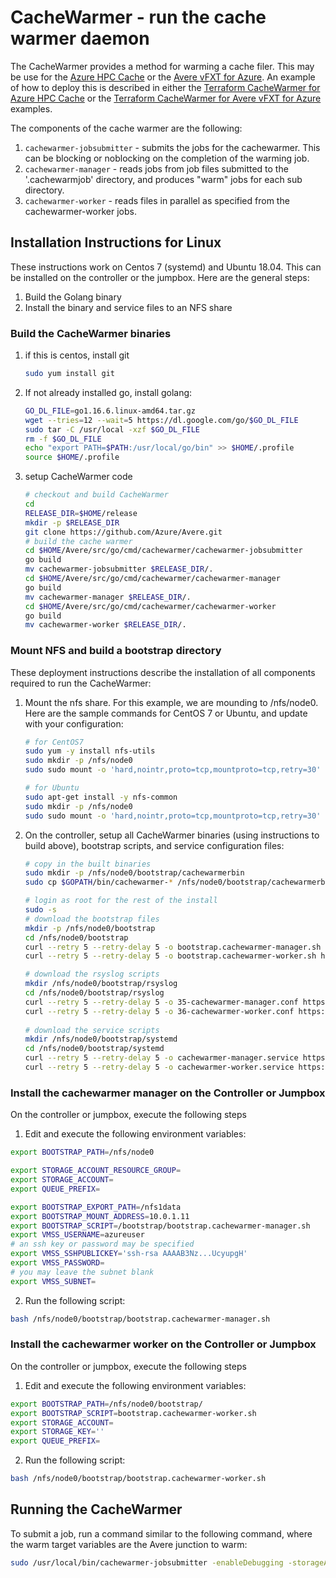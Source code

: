 # CacheWarmer - run the cache warmer daemon

The CacheWarmer provides a method for warming a cache filer.  This may be use for the [Azure HPC Cache](https://azure.microsoft.com/services/hpc-cache/) or the [Avere vFXT for Azure](https://docs.microsoft.com/en-us/azure/avere-vfxt/).  An example of how to deploy this is described in either the [Terraform CacheWarmer for Azure HPC Cache](../../../terraform/examples/HPC%20Cache/cachewarmer) or the [Terraform CacheWarmer for Avere vFXT for Azure](../../../terraform/examples/vfxt/cachewarmer) examples.

The components of the cache warmer are the following:
1. `cachewarmer-jobsubmitter` - submits the jobs for the cachewarmer.  This can be blocking or noblocking on the completion of the warming job.
2. `cachewarmer-manager` - reads jobs from job files submitted to the '.cachewarmjob' directory, and produces "warm" jobs for each sub directory.
3. `cachewarmer-worker` - reads files in parallel as specified from the cachewarmer-worker jobs.

## Installation Instructions for Linux

These instructions work on Centos 7 (systemd) and Ubuntu 18.04.  This can be installed on the controller or the jumpbox.  Here are the general steps:
 1. Build the Golang binary
 1. Install the binary and service files to an NFS share
 
### Build the CacheWarmer binaries

1. if this is centos, install git

    ```bash
    sudo yum install git
    ```

2. If not already installed go, install golang:

    ```bash
    GO_DL_FILE=go1.16.6.linux-amd64.tar.gz
    wget --tries=12 --wait=5 https://dl.google.com/go/$GO_DL_FILE
    sudo tar -C /usr/local -xzf $GO_DL_FILE
    rm -f $GO_DL_FILE
    echo "export PATH=$PATH:/usr/local/go/bin" >> $HOME/.profile
    source $HOME/.profile
    ```

2. setup CacheWarmer code
    ```bash
    # checkout and build CacheWarmer
    cd
    RELEASE_DIR=$HOME/release
    mkdir -p $RELEASE_DIR
    git clone https://github.com/Azure/Avere.git
    # build the cache warmer
    cd $HOME/Avere/src/go/cmd/cachewarmer/cachewarmer-jobsubmitter
    go build
    mv cachewarmer-jobsubmitter $RELEASE_DIR/.
    cd $HOME/Avere/src/go/cmd/cachewarmer/cachewarmer-manager
    go build
    mv cachewarmer-manager $RELEASE_DIR/.
    cd $HOME/Avere/src/go/cmd/cachewarmer/cachewarmer-worker
    go build
    mv cachewarmer-worker $RELEASE_DIR/.
    ```

### Mount NFS and build a bootstrap directory

These deployment instructions describe the installation of all components required to run the CacheWarmer:

1. Mount the nfs share.  For this example, we are mounding to /nfs/node0.  Here are the sample commands for CentOS 7 or Ubuntu, and update with your configuration:

    ```bash
    # for CentOS7
    sudo yum -y install nfs-utils 
    sudo mkdir -p /nfs/node0
    sudo sudo mount -o 'hard,nointr,proto=tcp,mountproto=tcp,retry=30' 10.0.1.11:/nfs1data /nfs/node0
    
    # for Ubuntu
    sudo apt-get install -y nfs-common
    sudo mkdir -p /nfs/node0
    sudo sudo mount -o 'hard,nointr,proto=tcp,mountproto=tcp,retry=30' 10.0.1.11:/nfs1data /nfs/node0
    ```

2. On the controller, setup all CacheWarmer binaries (using instructions to build above), bootstrap scripts, and service configuration files:
    ```bash
    # copy in the built binaries
    sudo mkdir -p /nfs/node0/bootstrap/cachewarmerbin
    sudo cp $GOPATH/bin/cachewarmer-* /nfs/node0/bootstrap/cachewarmerbin

    # login as root for the rest of the install
    sudo -s
    # download the bootstrap files
    mkdir -p /nfs/node0/bootstrap
    cd /nfs/node0/bootstrap
    curl --retry 5 --retry-delay 5 -o bootstrap.cachewarmer-manager.sh https://raw.githubusercontent.com/Azure/Avere/main/src/go/cmd/cachewarmer/deploymentartifacts/bootstrap/bootstrap.cachewarmer-manager.sh
    curl --retry 5 --retry-delay 5 -o bootstrap.cachewarmer-worker.sh https://raw.githubusercontent.com/Azure/Avere/main/src/go/cmd/cachewarmer/deploymentartifacts/bootstrap/bootstrap.cachewarmer-worker.sh

    # download the rsyslog scripts
    mkdir /nfs/node0/bootstrap/rsyslog
    cd /nfs/node0/bootstrap/rsyslog
    curl --retry 5 --retry-delay 5 -o 35-cachewarmer-manager.conf https://raw.githubusercontent.com/Azure/Avere/main/src/go/cmd/cachewarmer/deploymentartifacts/bootstrap/rsyslog/35-cachewarmer-manager.conf
    curl --retry 5 --retry-delay 5 -o 36-cachewarmer-worker.conf https://raw.githubusercontent.com/Azure/Avere/main/src/go/cmd/cachewarmer/deploymentartifacts/bootstrap/rsyslog/36-cachewarmer-worker.conf
        
    # download the service scripts
    mkdir /nfs/node0/bootstrap/systemd
    cd /nfs/node0/bootstrap/systemd
    curl --retry 5 --retry-delay 5 -o cachewarmer-manager.service https://raw.githubusercontent.com/Azure/Avere/main/src/go/cmd/cachewarmer/deploymentartifacts/bootstrap/systemd/cachewarmer-manager.service
    curl --retry 5 --retry-delay 5 -o cachewarmer-worker.service https://raw.githubusercontent.com/Azure/Avere/main/src/go/cmd/cachewarmer/deploymentartifacts/bootstrap/systemd/cachewarmer-worker.service
    ```

### Install the cachewarmer manager on the Controller or Jumpbox

On the controller or jumpbox, execute the following steps

1. Edit and execute the following environment variables:
```bash
export BOOTSTRAP_PATH=/nfs/node0

export STORAGE_ACCOUNT_RESOURCE_GROUP=
export STORAGE_ACCOUNT=
export QUEUE_PREFIX=

export BOOTSTRAP_EXPORT_PATH=/nfs1data
export BOOTSTRAP_MOUNT_ADDRESS=10.0.1.11
export BOOTSTRAP_SCRIPT=/bootstrap/bootstrap.cachewarmer-manager.sh
export VMSS_USERNAME=azureuser
# an ssh key or password may be specified
export VMSS_SSHPUBLICKEY='ssh-rsa AAAAB3Nz...UcyupgH'
export VMSS_PASSWORD=
# you may leave the subnet blank
export VMSS_SUBNET=
```

2. Run the following script:
```bash
bash /nfs/node0/bootstrap/bootstrap.cachewarmer-manager.sh
```

### Install the cachewarmer worker on the Controller or Jumpbox

On the controller or jumpbox, execute the following steps

1. Edit and execute the following environment variables:
```bash
export BOOTSTRAP_PATH=/nfs/node0/bootstrap/
export BOOTSTRAP_SCRIPT=bootstrap.cachewarmer-worker.sh
export STORAGE_ACCOUNT=
export STORAGE_KEY=''
export QUEUE_PREFIX=
```

2. Run the following script:
```bash
bash /nfs/node0/bootstrap/bootstrap.cachewarmer-worker.sh
```

## Running the CacheWarmer

To submit a job, run a command similar to the following command, where the warm target variables are the Avere junction to warm:

```bash
sudo /usr/local/bin/cachewarmer-jobsubmitter -enableDebugging -storageAccountResourceGroup "STORAGERGREPLACE" -storageAccountName "STORAGEACCOUNTREPLACE" -queueNamePrefix "QUEUEPREFIXREPLACE" -warmTargetExportPath "/nfs1data" -warmTargetMountAddresses "10.0.1.11,10.0.1.12,10.0.1.13" -warmTargetPath "/island"
```
